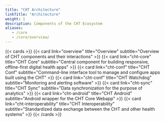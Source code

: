 ```yaml
---
title: "CHT Architecture"
linkTitle: "Architecture"
weight: 1
description: Components of the CHT Ecosystem
aliases:
   - /core
   - /core/overview/
---
```



{{< cards >}}
{{< card link="overview" title="Overview" subtitle="Overview of CHT components and their interactions" >}}
{{< card link="cht-core" title="CHT Core" subtitle="Central component for building responsive, offline-first digital health apps" >}}
{{< card link="cht-conf" title="CHT Conf" subtitle="Command-line interface tool to manage and configure apps built using the CHT" >}}
{{< card link="cht-conf" title="CHT Watchdog" subtitle="Monitoring and alerting software" >}}
{{< card link="cht-sync" title="CHT Sync" subtitle="Data synchronization for the purpose of analytics" >}}
{{< card link="cht-android" title="CHT Android" subtitle="Android wrapper for the CHT Core Webapp" >}}
{{< card link="cht-interoperability" title="CHT Interoperability" subtitle="Standardized data exchange between the CHT and other health systems" >}}
{{< /cards >}}

